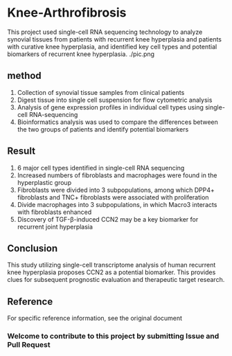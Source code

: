 # Knee-Arthrofibrosis
This project used single-cell RNA sequencing technology to analyze synovial tissues from patients with recurrent knee hyperplasia and patients with curative knee hyperplasia, and identified key cell types and potential biomarkers of recurrent knee hyperplasia.
./pic.png

## method
1. Collection of synovial tissue samples from clinical patients
2. Digest tissue into single cell suspension for flow cytometric analysis
3. Analysis of gene expression profiles in individual cell types using single-cell RNA-sequencing
4. Bioinformatics analysis was used to compare the differences between the two groups of patients and identify potential biomarkers

## Result
1. 6 major cell types identified in single-cell RNA sequencing
2. Increased numbers of fibroblasts and macrophages were found in the hyperplastic group
3. Fibroblasts were divided into 3 subpopulations, among which DPP4+ fibroblasts and TNC+ fibroblasts were associated with proliferation
4. Divide macrophages into 3 subpopulations, in which Macro3 interacts with fibroblasts enhanced
5. Discovery of TGF-β-induced CCN2 may be a key biomarker for recurrent joint hyperplasia

## Conclusion
This study utilizing single-cell transcriptome analysis of human recurrent knee hyperplasia proposes CCN2 as a potential biomarker. This provides clues for subsequent prognostic evaluation and therapeutic target research.

## Reference
For specific reference information, see the original document

### Welcome to contribute to this project by submitting Issue and Pull Request
